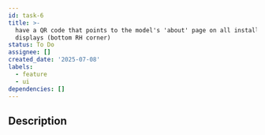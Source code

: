 ```yaml
---
id: task-6
title: >-
  have a QR code that points to the model's 'about' page on all installation
  displays (bottom RH corner)
status: To Do
assignee: []
created_date: '2025-07-08'
labels:
  - feature
  - ui
dependencies: []
---
```


## Description
